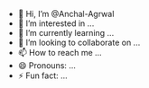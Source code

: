 - 👋 Hi, I’m @Anchal-Agrwal
- 👀 I’m interested in ...
- 🌱 I’m currently learning ...
- 💞️ I’m looking to collaborate on ...
- 📫 How to reach me ...
- 😄 Pronouns: ...
- ⚡ Fun fact: ...

<!---
Anchal-Agrwal/Anchal-Agrwal is a ✨ special ✨ repository because its `README.md` (this file) appears on your GitHub profile.
You can click the Preview link to take a look at your changes.
--->
